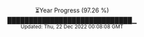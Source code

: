 <p align="center">
⏳Year Progress (97.26 %) <br>
█████████████████████████████▁ <br>
<sub>Updated: Thu, 22 Dec 2022 00:08:08 GMT</sub>
</p>

